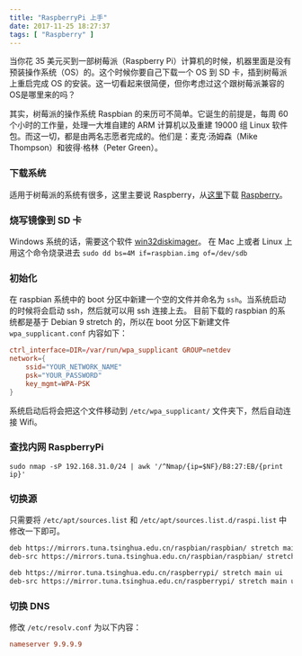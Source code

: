 ```yaml
---
title: "RaspberryPi 上手"
date: 2017-11-25 18:27:37
tags: [ "Raspberry" ]
---
```


当你花 35 美元买到一部树莓派（Raspberry Pi）计算机的时候，机器里面是没有预装操作系统（OS）的。这个时候你要自己下载一个 OS 到 SD 卡，插到树莓派上重启完成 OS 的安装。这一切看起来很简便，但你考虑过这个跟树莓派兼容的OS是哪里来的吗？

<!--more-->

其实，树莓派的操作系统 Raspbian 的来历可不简单。它诞生的前提是，每周 60 个小时的工作量，处理一大堆自建的 ARM 计算机以及重建 19000 组 Linux 软件包。而这一切，都是由两名志愿者完成的。他们是：麦克·汤姆森（Mike Thompson）和彼得·格林（Peter Green）。

### 下载系统

适用于树莓派的系统有很多，这里主要说 Raspberry，从[这里](https://www.raspberrypi.org/downloads/raspbian/)下载 [Raspberry](https://downloads.raspberrypi.org/raspbian_lite_latest)。

### 烧写镜像到 SD 卡

Windows 系统的话，需要这个软件 [win32diskimager](https://sourceforge.net/projects/win32diskimager/)。
在 Mac 上或者 Linux 上 用这个命令烧录进去 `sudo dd bs=4M if=raspbian.img of=/dev/sdb`

### 初始化

在 raspbian 系统中的 boot 分区中新建一个空的文件并命名为 `ssh`。当系统启动的时候将会启动 ssh，然后就可以用 ssh 连接上去。
目前下载的 raspbian 的系统都是基于 Debian 9 stretch 的，所以在 boot 分区下新建文件 `wpa_supplicant.conf` 内容如下：

``` conf
ctrl_interface=DIR=/var/run/wpa_supplicant GROUP=netdev
network={
    ssid="YOUR_NETWORK_NAME"
    psk="YOUR_PASSWORD"
    key_mgmt=WPA-PSK
}
```

系统启动后将会把这个文件移动到 `/etc/wpa_supplicant/` 文件夹下，然后自动连接 Wifi。

### 查找内网 RaspberryPi

`sudo nmap -sP 192.168.31.0/24 | awk '/^Nmap/{ip=$NF}/B8:27:EB/{print ip}'`

### 切换源

只需要将 `/etc/apt/sources.list` 和 `/etc/apt/sources.list.d/raspi.list` 中修改一下即可。

``` bash
deb https://mirrors.tuna.tsinghua.edu.cn/raspbian/raspbian/ stretch main contrib non-free rpi
deb-src https://mirrors.tuna.tsinghua.edu.cn/raspbian/raspbian/ stretch main contrib non-free rpi
```

``` bash
deb https://mirror.tuna.tsinghua.edu.cn/raspberrypi/ stretch main ui
deb-src https://mirror.tuna.tsinghua.edu.cn/raspberrypi/ stretch main ui
```

### 切换 DNS

修改 `/etc/resolv.conf` 为以下内容：

``` conf
nameserver 9.9.9.9
```
